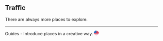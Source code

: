 ## Traffic

There are always more places to explore.

---

Guides - Introduce places in a creative way. ![](../assets/united-states.png)
